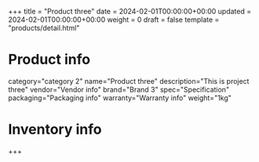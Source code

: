 +++
title = "Product three"
date = 2024-02-01T00:00:00+00:00
updated = 2024-02-01T00:00:00+00:00
weight = 0
draft = false
template = "products/detail.html"

# Product info
category="category 2"
name="Product three"
description="This is project three"
vendor="Vendor info"
brand="Brand 3"
spec="Specification"
packaging="Packaging info"
warranty="Warranty info"
weight="1kg"

# Inventory info

+++